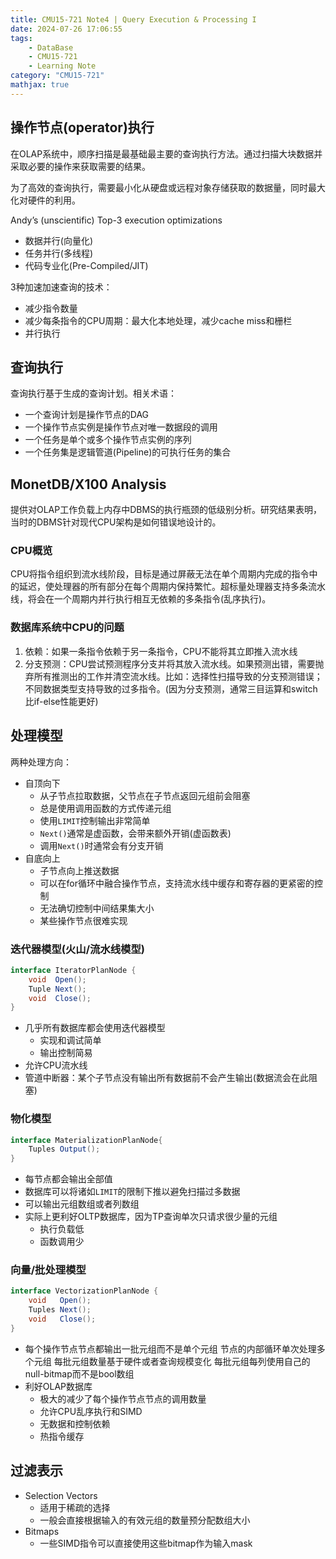 ```yaml
---
title: CMU15-721 Note4 | Query Execution & Processing I
date: 2024-07-26 17:06:55
tags: 
    - DataBase
    - CMU15-721
    - Learning Note
category: "CMU15-721"
mathjax: true
---
```

## 操作节点(operator)执行

在OLAP系统中，顺序扫描是最基础最主要的查询执行方法。通过扫描大块数据并采取必要的操作来获取需要的结果。

为了高效的查询执行，需要最小化从硬盘或远程对象存储获取的数据量，同时最大化对硬件的利用。

Andy’s (unscientific) Top-3 execution optimizations

- 数据并行(向量化)
- 任务并行(多线程)
- 代码专业化(Pre-Compiled/JIT)

3种加速加速查询的技术：

- 减少指令数量
- 减少每条指令的CPU周期：最大化本地处理，减少cache miss和栅栏
- 并行执行

## 查询执行

查询执行基于生成的查询计划。相关术语：

- 一个查询计划是操作节点的DAG
- 一个操作节点实例是操作节点对唯一数据段的调用
- 一个任务是单个或多个操作节点实例的序列
- 一个任务集是逻辑管道(Pipeline)的可执行任务的集合

## MonetDB/X100 Analysis

提供对OLAP工作负载上内存中DBMS的执行瓶颈的低级别分析。研究结果表明，当时的DBMS针对现代CPU架构是如何错误地设计的。

### CPU概览

CPU将指令组织到流水线阶段，目标是通过屏蔽无法在单个周期内完成的指令中的延迟，使处理器的所有部分在每个周期内保持繁忙。超标量处理器支持多条流水线，将会在一个周期内并行执行相互无依赖的多条指令(乱序执行)。

### 数据库系统中CPU的问题

1. 依赖：如果一条指令依赖于另一条指令，CPU不能将其立即推入流水线
2. 分支预测：CPU尝试预测程序分支并将其放入流水线。如果预测出错，需要抛弃所有推测出的工作并清空流水线。比如：选择性扫描导致的分支预测错误；不同数据类型支持导致的过多指令。(因为分支预测，通常三目运算和switch比if-else性能更好)

## 处理模型

两种处理方向：

- 自顶向下
  - 从子节点拉取数据，父节点在子节点返回元组前会阻塞
  - 总是使用调用函数的方式传递元组
  - 使用`LIMIT`控制输出非常简单
  - `Next()`通常是虚函数，会带来额外开销(虚函数表)
  - 调用`Next()`时通常会有分支开销
- 自底向上
  - 子节点向上推送数据
  - 可以在for循环中融合操作节点，支持流水线中缓存和寄存器的更紧密的控制
  - 无法确切控制中间结果集大小
  - 某些操作节点很难实现

### 迭代器模型(火山/流水线模型)

```java
interface IteratorPlanNode {
    void  Open();
    Tuple Next();
    void  Close();
}
```

- 几乎所有数据库都会使用迭代器模型
  - 实现和调试简单
  - 输出控制简易
- 允许CPU流水线
- 管道中断器：某个子节点没有输出所有数据前不会产生输出(数据流会在此阻塞)

### 物化模型

```java
interface MaterializationPlanNode{
    Tuples Output();
}
```

- 每节点都会输出全部值
- 数据库可以将诸如`LIMIT`的限制下推以避免扫描过多数据
- 可以输出元组数组或者列数组
- 实际上更利好OLTP数据库，因为TP查询单次只请求很少量的元组
  - 执行负载低
  - 函数调用少

### 向量/批处理模型

```java
interface VectorizationPlanNode {
    void   Open();
    Tuples Next();
    void   Close();
}
```

- 每个操作节点节点都输出一批元组而不是单个元组
    节点的内部循环单次处理多个元组
    每批元组数量基于硬件或者查询规模变化
    每批元组每列使用自己的null-bitmap而不是bool数组
- 利好OLAP数据库
  - 极大的减少了每个操作节点节点的调用数量
  - 允许CPU乱序执行和SIMD
  - 无数据和控制依赖
  - 热指令缓存

## 过滤表示

- Selection Vectors
  - 适用于稀疏的选择
  - 一般会直接根据输入的有效元组的数量预分配数组大小
- Bitmaps
  - 一些SIMD指令可以直接使用这些bitmap作为输入mask
